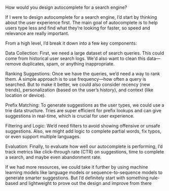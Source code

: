 How would you design autocomplete for a search engine?

If I were to design autocomplete for a search engine, I’d start by thinking about the user experience first. The main goal of autocomplete is to help users type less and find what they’re looking for faster, so speed and relevance are really important.

From a high level, I’d break it down into a few key components:

Data Collection:
First, we need a large dataset of search queries. This could come from historical user search logs. We'd also want to clean this data—remove duplicates, spam, or anything inappropriate.

Ranking Suggestions:
Once we have the queries, we’d need a way to rank them. A simple approach is to use frequency—how often a query is searched. But to make it better, we could also consider recency (new trends), personalization (based on the user’s history), and context (like location or device).

Prefix Matching:
To generate suggestions as the user types, we could use a trie data structure. Tries are super efficient for prefix lookups and can give suggestions in real-time, which is crucial for user experience.

Filtering and Logic:
We’d need filters to avoid showing offensive or unsafe suggestions. Also, we might add logic to complete partial words, fix typos, or even support multiple languages.

Evaluation:
Finally, to evaluate how well our autocomplete is performing, I’d track metrics like click-through rate (CTR) on suggestions, time to complete a search, and maybe even abandonment rate.

If we had more resources, we could take it further by using machine learning models like language models or sequence-to-sequence models to generate smarter suggestions. But I’d definitely start with something rule-based and lightweight to prove out the design and improve from there